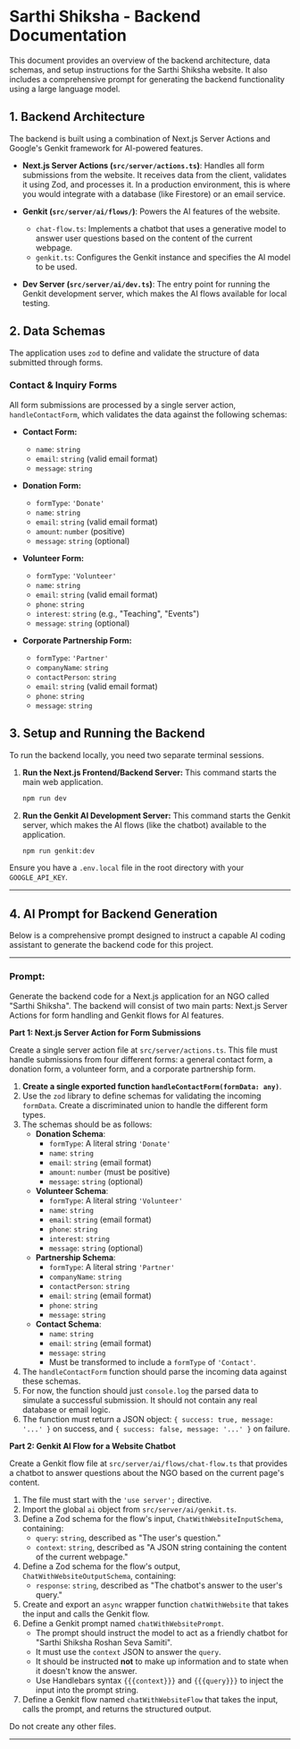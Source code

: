 # Sarthi Shiksha - Backend Documentation

This document provides an overview of the backend architecture, data schemas, and setup instructions for the Sarthi Shiksha website. It also includes a comprehensive prompt for generating the backend functionality using a large language model.

## 1. Backend Architecture

The backend is built using a combination of Next.js Server Actions and Google's Genkit framework for AI-powered features.

-   **Next.js Server Actions (`src/server/actions.ts`)**: Handles all form submissions from the website. It receives data from the client, validates it using Zod, and processes it. In a production environment, this is where you would integrate with a database (like Firestore) or an email service.

-   **Genkit (`src/server/ai/flows/`)**: Powers the AI features of the website.
    -   `chat-flow.ts`: Implements a chatbot that uses a generative model to answer user questions based on the content of the current webpage.
    -   `genkit.ts`: Configures the Genkit instance and specifies the AI model to be used.

-   **Dev Server (`src/server/ai/dev.ts`)**: The entry point for running the Genkit development server, which makes the AI flows available for local testing.

## 2. Data Schemas

The application uses `zod` to define and validate the structure of data submitted through forms.

### Contact & Inquiry Forms

All form submissions are processed by a single server action, `handleContactForm`, which validates the data against the following schemas:

-   **Contact Form:**
    -   `name`: `string`
    -   `email`: `string` (valid email format)
    -   `message`: `string`

-   **Donation Form:**
    -   `formType`: `'Donate'`
    -   `name`: `string`
    -   `email`: `string` (valid email format)
    -   `amount`: `number` (positive)
    -   `message`: `string` (optional)

-   **Volunteer Form:**
    -   `formType`: `'Volunteer'`
    -   `name`: `string`
    -   `email`: `string` (valid email format)
    -   `phone`: `string`
    -   `interest`: `string` (e.g., "Teaching", "Events")
    -   `message`: `string` (optional)

-   **Corporate Partnership Form:**
    -   `formType`: `'Partner'`
    -   `companyName`: `string`
    -   `contactPerson`: `string`
    -   `email`: `string` (valid email format)
    -   `phone`: `string`
    -   `message`: `string`

## 3. Setup and Running the Backend

To run the backend locally, you need two separate terminal sessions.

1.  **Run the Next.js Frontend/Backend Server:**
    This command starts the main web application.
    ```bash
    npm run dev
    ```

2.  **Run the Genkit AI Development Server:**
    This command starts the Genkit server, which makes the AI flows (like the chatbot) available to the application.
    ```bash
    npm run genkit:dev
    ```

Ensure you have a `.env.local` file in the root directory with your `GOOGLE_API_KEY`.

---

## 4. AI Prompt for Backend Generation

Below is a comprehensive prompt designed to instruct a capable AI coding assistant to generate the backend code for this project.

***

### **Prompt:**

Generate the backend code for a Next.js application for an NGO called "Sarthi Shiksha". The backend will consist of two main parts: Next.js Server Actions for form handling and Genkit flows for AI features.

**Part 1: Next.js Server Action for Form Submissions**

Create a single server action file at `src/server/actions.ts`. This file must handle submissions from four different forms: a general contact form, a donation form, a volunteer form, and a corporate partnership form.

1.  **Create a single exported function `handleContactForm(formData: any)`**.
2.  Use the `zod` library to define schemas for validating the incoming `formData`. Create a discriminated union to handle the different form types.
3.  The schemas should be as follows:
    -   **Donation Schema**:
        -   `formType`: A literal string `'Donate'`
        -   `name`: `string`
        -   `email`: `string` (email format)
        -   `amount`: `number` (must be positive)
        -   `message`: `string` (optional)
    -   **Volunteer Schema**:
        -   `formType`: A literal string `'Volunteer'`
        -   `name`: `string`
        -   `email`: `string` (email format)
        -   `phone`: `string`
        -   `interest`: `string`
        -   `message`: `string` (optional)
    -   **Partnership Schema**:
        -   `formType`: A literal string `'Partner'`
        -   `companyName`: `string`
        -   `contactPerson`: `string`
        -   `email`: `string` (email format)
        -   `phone`: `string`
        -   `message`: `string`
    -   **Contact Schema**:
        -   `name`: `string`
        -   `email`: `string` (email format)
        -   `message`: `string`
        -   Must be transformed to include a `formType` of `'Contact'`.
4.  The `handleContactForm` function should parse the incoming data against these schemas.
5.  For now, the function should just `console.log` the parsed data to simulate a successful submission. It should not contain any real database or email logic.
6.  The function must return a JSON object: `{ success: true, message: '...' }` on success, and `{ success: false, message: '...' }` on failure.

**Part 2: Genkit AI Flow for a Website Chatbot**

Create a Genkit flow file at `src/server/ai/flows/chat-flow.ts` that provides a chatbot to answer questions about the NGO based on the current page's content.

1.  The file must start with the `'use server';` directive.
2.  Import the global `ai` object from `src/server/ai/genkit.ts`.
3.  Define a Zod schema for the flow's input, `ChatWithWebsiteInputSchema`, containing:
    -   `query`: `string`, described as "The user's question."
    -   `context`: `string`, described as "A JSON string containing the content of the current webpage."
4.  Define a Zod schema for the flow's output, `ChatWithWebsiteOutputSchema`, containing:
    -   `response`: `string`, described as "The chatbot's answer to the user's query."
5.  Create and export an `async` wrapper function `chatWithWebsite` that takes the input and calls the Genkit flow.
6.  Define a Genkit prompt named `chatWithWebsitePrompt`.
    -   The prompt should instruct the model to act as a friendly chatbot for "Sarthi Shiksha Roshan Seva Samiti".
    -   It must use the `context` JSON to answer the `query`.
    -   It should be instructed **not** to make up information and to state when it doesn't know the answer.
    -   Use Handlebars syntax `{{{context}}}` and `{{{query}}}` to inject the input into the prompt string.
7.  Define a Genkit flow named `chatWithWebsiteFlow` that takes the input, calls the prompt, and returns the structured output.

Do not create any other files.
***
